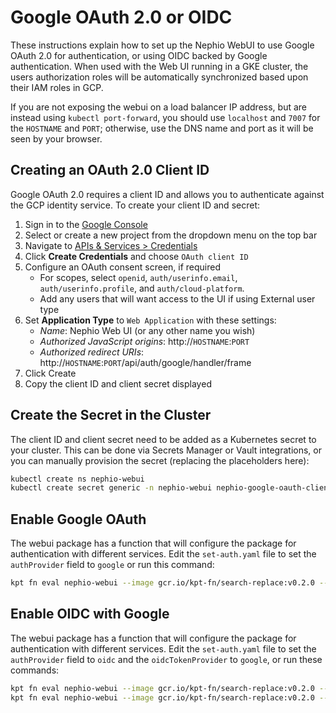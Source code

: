 # Google OAuth 2.0 or OIDC

These instructions explain how to set up the Nephio WebUI to use Google OAuth
2.0 for authentication, or using OIDC backed by Google authentication. When used
with the Web UI running in a GKE cluster, the users authorization roles will be
automatically synchronized based upon their IAM roles in GCP.

If you are not exposing the webui on a load balancer IP address, but are instead
using `kubectl port-forward`, you should use `localhost` and `7007` for the
`HOSTNAME` and `PORT`; otherwise, use the DNS name and port as it will be seen by
your browser.

## Creating an OAuth 2.0 Client ID

Google OAuth 2.0 requires a client ID and allows you to authenticate
against the GCP identity service. To create your client ID and secret:

1. Sign in to the [Google Console](https://console.cloud.google.com)
2. Select or create a new project from the dropdown menu on the top bar
3. Navigate to
   [APIs & Services > Credentials](https://console.cloud.google.com/apis/credentials)
4. Click **Create Credentials** and choose `OAuth client ID`
5. Configure an OAuth consent screen, if required
   - For scopes, select `openid`, `auth/userinfo.email`,
     `auth/userinfo.profile`, and `auth/cloud-platform`.
   - Add any users that will want access to the UI if using External user type
6. Set **Application Type** to `Web Application` with these settings:
   - *Name*: Nephio Web UI (or any other name you wish)
   - *Authorized JavaScript origins*: http://`HOSTNAME`:`PORT`
   - *Authorized redirect URIs*:
     http://`HOSTNAME`:`PORT`/api/auth/google/handler/frame
7. Click Create
8. Copy the client ID and client secret displayed

## Create the Secret in the Cluster

The client ID and client secret need to be added as a Kubernetes secret to your
cluster. This can be done via Secrets Manager or Vault integrations, or you can
manually provision the secret (replacing the placeholders here):

```bash
kubectl create ns nephio-webui
kubectl create secret generic -n nephio-webui nephio-google-oauth-client --from-literal=client-id=CLIENT_ID_PLACEHOLDER --from-literal=client-secret=CLIENT_SECRET_PLACEHOLDER
```

## Enable Google OAuth

The webui package has a function that will configure the package for
authentication with different services. Edit the `set-auth.yaml` file to set the
`authProvider` field to `google` or run this command:

```bash
kpt fn eval nephio-webui --image gcr.io/kpt-fn/search-replace:v0.2.0 --match-name set-auth -- 'by-path=authProvider' 'put-value=google'
```
## Enable OIDC with Google

The webui package has a function that will configure the package for
authentication with different services. Edit the `set-auth.yaml` file to set the
`authProvider` field to `oidc` and the `oidcTokenProvider` to `google`, or run
these commands:

```bash
kpt fn eval nephio-webui --image gcr.io/kpt-fn/search-replace:v0.2.0 --match-name set-auth -- 'by-path=authProvider' 'put-value=oidc'
kpt fn eval nephio-webui --image gcr.io/kpt-fn/search-replace:v0.2.0 --match-name set-auth -- 'by-path=oidcTokenProvider' 'put-value=google'
```
